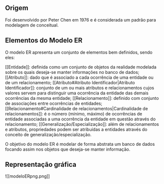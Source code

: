 ## Origem

Foi desenvolvido por Peter Chen em 1976 e é considerada um padrão para modelagem de conceitual.

## Elementos do Modelo ER

O modelo ER apresenta um conjunto de elementos bem definidos, sendo eles:

[[Entidade]]: definida como um conjunto de objetos da realidade modelada sobre os quais deseja-se manter informações no banco de dados;
[[Atributo]]: dado que é associado a cada ocorrência de uma entidade ou de um relacionamento;
[[Atributo#Atributo Identificador|Atributo Identificador]]: conjunto de um ou mais atributos e relacionamentos cujos valores servem para distinguir uma ocorrência da entidade das demais ocorrências da mesma entidade;
[[Relacionamento]]: definido com conjunto de associações entre ocorrências de entidades;
[[Relacionamento#Cardinalidade de relacionamentos|Cardinalidade de relacionamentos]]: é o número (mínimo, máximo) de ocorrências de entidade associadas a uma ocorrência da entidade em questão através do relacionamento;
[[Generalização/Especialização]]: além de relacionamentos e atributos, propriedades podem ser atribuídas a entidades através do conceito de generalização/especialização.

O objetivo do modelo ER é modelar de forma abstrata um banco de dados focando assim nos objetos que deseja-se manter informação.

## Representação gráfica

![[modeloERpng.png]]